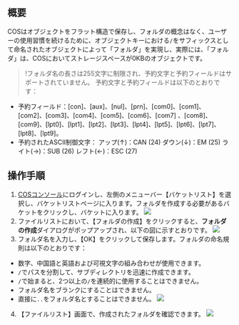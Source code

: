 ## 概要
COSはオブジェクトをフラット構造で保存し、フォルダの概念はなく、ユーザーの使用習慣を続けるために、オブジェクトキーにおける`/`をサフィックスとして命名されたオブジェクトによって「フォルダ」を実現し、実際には、「フォルダ」は、COSにおいてストレージスペースが0KBのオブジェクトです。

>!フォルダ名の長さは255文字に制限され、予約文字と予約フィールドはサポートされていません。
予約文字と予約フィールドは以下のとおりです：
- 予約フィールド：[con]、[aux]、[nul]、[prn]、[com0]、[com1]、[com2]、[com3]、[com4]、[com5]、[com6]、[com7] 、[com8]、[com9]、[lpt0]、[lpt1]、[lpt2]、[lpt3]、[lpt4]、[lpt5]、[lpt6]、[lpt7]、[lpt8]、[lpt9]。
- 予約されたASCII制御文字：
アップ(↑)：CAN (24)
ダウン(↓)：EM (25)
ライト(→)：SUB (26)
レフト(←)：ESC (27)

## 操作手順
1. [COSコンソール](https://console.cloud.tencent.com/cos5)にログインし、左側のメニューバー【バケットリスト】を選択し、バケットリストページに入ります。フォルダを作成する必要があるバケットをクリックし、バケットに入ります。
![](https://main.qcloudimg.com/raw/b90ad17947a0ec530db87210f4b9027d.png)
2. ファイルリストにおいて、【フォルダの作成】をクリックすると、**フォルダの作成**ダイアログがポップアップされ、以下の図に示すとおりです。
![](https://main.qcloudimg.com/raw/06243802954de4e41d84229144c4b688.png)
3. フォルダ名を入力し、【OK】をクリックして保存します。フォルダの命名規則は以下のとおりです：
 - 数字、中国語と英語および可視文字の組み合わせが使用できます。
 - `/`でパスを分割して、サブディレクトリを迅速に作成できます。
 - `/`で始まると、2つ以上の`/`を連続的に使用することはできません。
 - フォルダ名をブランクにすることはできません。
 - 直接に`..`をフォルダ名とすることはできません。
![](https://main.qcloudimg.com/raw/57f92313e2b7814ba96ce9ee823cc3f0.png)
4. 【ファイルリスト】画面で、作成されたフォルダを確認できます。
![](https://main.qcloudimg.com/raw/281dcd097a2e7d0ce4ec6cb6cccd1ab8.png)
